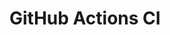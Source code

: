 # GitHub Actions CI









































































































































